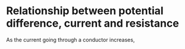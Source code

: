 # Relationship between potential difference, current and resistance
As the current going through a conductor increases, 
